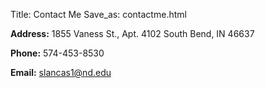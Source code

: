 Title: Contact Me
Save_as: contactme.html

**Address:** 
	1855 Vaness St., Apt. 4102
	South Bend, IN 46637

**Phone:** 574-453-8530

**Email:** slancas1@nd.edu

